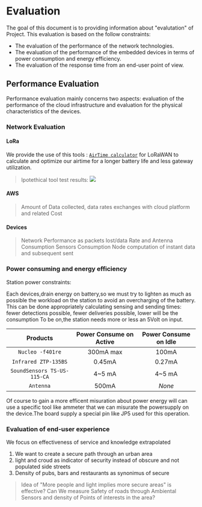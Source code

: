 # Evaluation

The goal of this document is to providing information about "evalutation" of Project. This evaluation is based on the follow constraints:
  - The evaluation of the performance of the network technologies.
  - The evaluation of the performance of the embedded devices in terms of power consumption and energy efficiency.
  - The evaluation of the response time from an end-user point of view.

## Performance Evaluation

Performance evaluation mainly concerns two aspects: evaluation of the performance of the cloud infrastructure and evaluation for the physical characteristics of the devices.

### Network Evaluation

#### LoRa

We provide the use of this tools : [`AirTime calculator`](https://avbentem.github.io/airtime-calculator/ttn/eu868/51) for LoRaWAN to calculate and optimize our airtime for a longer battery life and less gateway utilization.

> Ipotethical tool test results:
> ![](https://github.com/nardoz-dev/projectName/blob/main/docs/1stdelivery/pictures/LoraToolTest.png)

#### AWS
> Amount of Data collected, data rates exchanges with cloud platform and related Cost 

#### Devices

> Network Performance as packets lost/data Rate and Antenna Consumption
> Sensors Consumption 
> Node computation of instant data and subsequent sent

### Power consuming and energy efficiency

Station power constraints:

Each devices,drain energy on battery,so we must try to lighten as much as possible the workload on the station to avoid an overcharging of the battery. This can be done appropriately calculating sensing and sending times: fewer detections possible, fewer deliveries possible, lower will be the consumption
To be on,the station needs more or less an 5Volt on input.

| **Products** | **Power Consume on Active** | **Power Consume on Idle** |
| :---: | :---: | :---: |
| `Nucleo -f401re` | 300mA max | 100mA |
| `Infrared ZTP-135BS` | 0.45mA | 0.27mA |
| `SoundSensors TS-US-115-CA` | 4~5 mA | 4~5 mA |
| `Antenna` | 500mA |  *None* |

Of course to gain a more efficent misuration about power energy will can use a specific tool like ammeter that we can misurate the powersupply on the device.The board supply a special pin like JP5 used for this operation.

### Evaluation of end-user experience
We focus on effectiveness of service and knowledge extrapolated
1. We want to create a secure path through an urban area
2. light and croud as indicator of security instead of obscure and not populated side streets
3. Density of pubs, bars and restaurants as synonimus of secure

> Idea of "More people and light implies more secure areas" is effective? 
> Can We measure Safety of roads through Ambiental Sensors and density of Points of interests in the area?
